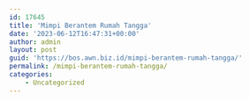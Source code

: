 ```yaml
---
id: 17645
title: 'Mimpi Berantem Rumah Tangga'
date: '2023-06-12T16:47:31+00:00'
author: admin
layout: post
guid: 'https://bos.awn.biz.id/mimpi-berantem-rumah-tangga/'
permalink: /mimpi-berantem-rumah-tangga/
categories:
    - Uncategorized
---
```


